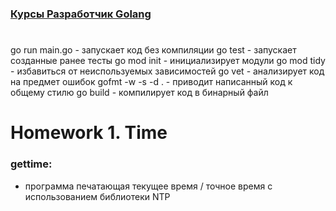 ### [Курсы Разработчик Golang](https://otus.ru/lessons/razrabotchik-golang/)

#

go run main.go - запускает код без компиляции
go test - запускает созданные ранее тесты
go mod init - инициализирует модули
go mod tidy - избавиться от неиспользуемых зависимостей
go vet - анализирует код на предмет ошибок
gofmt -w -s -d . - приводит написанный код к общему стилю
go build - компилирует код в бинарный файл

# Homework 1. Time

### gettime:

- программа печатающая текущее время / точное время с использованием библиотеки NTP